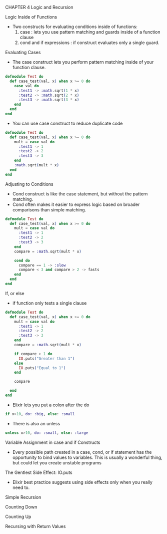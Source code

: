 CHAPTER 4 Logic and Recursion

Logic Inside of Functions
  - Two constructs for evaluating conditions inside of functions:
    1. case : lets you use pattern matching and guards inside of a function clause
    2. cond and if expressions : if construct evaluates only a single guard.

Evaluating Cases
  - The case construct lets you perform pattern matching inside of your function clause.

  ```Elixir
  defmodule Test do
    def case_test(val, x) when x >= 0 do
      case val do     
        :test1 -> :math.sqrt(1 * x)     
        :test2 -> :math.sqrt(2 * x)     
        :test3 -> :math.sqrt(3 * x)    
      end  
    end
  end
  ```

  - You can use case construct to reduce duplicate code

  ```Elixir
  defmodule Test do
    def case_test(val, x) when x >= 0 do
      mult = case val do     
        :test1 -> 1     
        :test2 -> 2     
        :test3 -> 3   
      end  
      :math.sqrt(mult * x)
    end
  end
  ```

Adjusting to Conditions   
  - Cond construct is like the case statement, but without the pattern matching.
  - Cond often makes it easier to express logic based on broader comparisons than simple matching.

  ```Elixir
  defmodule Test do
    def case_test(val, x) when x >= 0 do
      mult = case val do     
        :test1 -> 1     
        :test2 -> 2     
        :test3 -> 3   
      end  
      compare = :math.sqrt(mult * x)

      cond do
        compare == 1 -> :slow
        compare < 3 and compare > 2 -> fasts
      end
    end
  end
  ```

If, or else
  - if function only tests a single clause

  ```Elixir
  defmodule Test do
    def case_test(val, x) when x >= 0 do
      mult = case val do     
        :test1 -> 1     
        :test2 -> 2     
        :test3 -> 3   
      end  
      compare = :math.sqrt(mult * x)

      if compare > 1 do      
        IO.puts("Greater than 1")    
      else      
        IO.puts("Equal to 1")    
      end

      compare

    end
  end
  ```

  -  Elixir lets you put a colon after the do

  ```elixir
  if x>10, do: :big, else: :small
  ```

  - There is also an unless

  ```elixir
  unless x>10, do: :small, else: :large
  ```

Variable Assignment in case and if Constructs
  - Every possible path created in a case, cond, or if statement has the opportunity to bind values to variables. This is usually a wonderful thing, but could let you create unstable programs


The Gentlest Side Effect: IO.puts
  - Elixir best practice suggests using side effects only when you really need to.

Simple Recursion   

Counting Down

Counting Up

Recursing with Return Values
